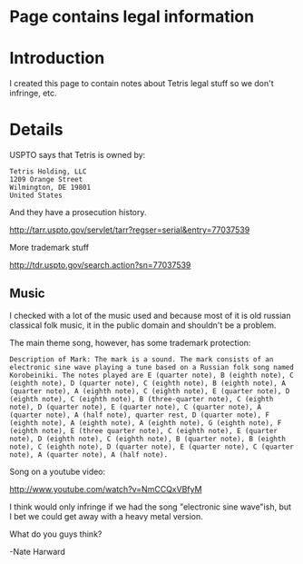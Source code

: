 # Page contains legal information

# Introduction #

I created this page to contain notes about Tetris legal stuff so we don't infringe, etc.


# Details #

USPTO says that Tetris is owned by:
```
Tetris Holding, LLC
1209 Orange Street
Wilmington, DE 19801
United States
```

And they have a prosecution history.

http://tarr.uspto.gov/servlet/tarr?regser=serial&entry=77037539

More trademark stuff

http://tdr.uspto.gov/search.action?sn=77037539

## Music ##
I checked with a lot of the music used and because most of it is old russian classical folk music, it in the public domain and shouldn't be a problem.

The main theme song, however, has some trademark protection:

`Description of Mark: The mark is a sound. The mark consists of an electronic sine wave playing a tune based on a Russian folk song named Korobeiniki. The notes played are E (quarter note), B (eighth note), C (eighth note), D (quarter note), C (eighth note), B (eighth note), A (quarter note), A (eighth note), C (eighth note), E (quarter note), D (eighth note), C (eighth note), B (three-quarter note), C (eighth note), D (quarter note), E (quarter note), C (quarter note), A (quarter note), A (half note), quarter rest, D (quarter note), F (eighth note), A (eighth note), A (eighth note), G (eighth note), F (eighth note), E (three quarter note), C (eighth note), E (quarter note), D (eighth note), C (eighth note), B (quarter note), B (eighth note), C (eighth note), D (quarter note), E (quarter note), C (quarter note), A (quarter note), A (half note).`

Song on a youtube video:

http://www.youtube.com/watch?v=NmCCQxVBfyM

I think would only infringe if we had the song "electronic sine wave"ish, but I bet we could get away with a heavy metal version.

What do you guys think?

-Nate Harward